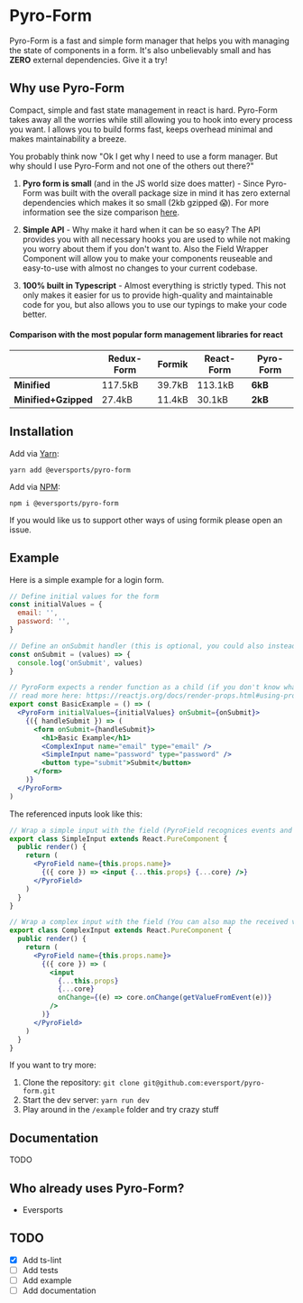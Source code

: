 # Pyro-Form

Pyro-Form is a fast and simple form manager that helps you with managing the state of components in a form. It's also unbelievably small and has **ZERO** external dependencies. Give it a try!

## Why use Pyro-Form

Compact, simple and fast state management in react is hard. Pyro-Form takes away all the worries while still allowing you to hook into every process you want. I allows you to build forms fast, keeps overhead minimal and makes maintainability a breeze. 

You probably think now "Ok I get why I need to use a form manager. But why should I use Pyro-Form and not one of the others out there?"

1) **Pyro form is small** (and in the JS world size does matter) - Since Pyro-Form was built with the overall package size in mind it has zero external dependencies which makes it so small (2kb gzipped 😱). For more information see the size comparison [here](#comparison-with-the-most-popular-form-management-libraries-for-react).

2) **Simple API** - Why make it hard when it can be so easy? The API provides you with all necessary hooks you are used to while not making you worry about them if you don't want to. Also the Field Wrapper Component will allow you to make your components reuseable and easy-to-use with almost no changes to your current codebase.  

3) **100% built in Typescript** - Almost everything is strictly typed. This not only makes it easier for us to provide high-quality and maintainable code for you, but also allows you to use our typings to make your code better. 

#### Comparison with the most popular form management libraries for react
  
| | Redux-Form | Formik | React-Form | Pyro-Form |
| --- | --- | --- | --- | --- |
| **Minified** | 117.5kB | 39.7kB | 113.1kB | **6kB** |
| **Minified+Gzipped** | 27.4kB | 11.4kB | 30.1kB | **2kB** |

## Installation

Add via [Yarn](https://www.npmjs.com/package/@eversports/pyro-form):
```
yarn add @eversports/pyro-form
```

Add via [NPM](https://www.npmjs.com/package/@eversports/pyro-form):
```
npm i @eversports/pyro-form
```

If you would like us to support other ways of using formik please open an issue.


## Example

Here is a simple example for a login form.

``` jsx harmony
// Define initial values for the form
const initialValues = {
  email: '',
  password: '',
}

// Define an onSubmit handler (this is optional, you could also instead define an onChange handler)
const onSubmit = (values) => {
  console.log('onSubmit', values)
}

// PyroForm expects a render function as a child (if you don't know what this is you can
// read more here: https://reactjs.org/docs/render-props.html#using-props-other-than-render)
export const BasicExample = () => (
  <PyroForm initialValues={initialValues} onSubmit={onSubmit}>
    {({ handleSubmit }) => (
      <form onSubmit={handleSubmit}>
        <h1>Basic Example</h1>
        <ComplexInput name="email" type="email" />
        <SimpleInput name="password" type="password" />
        <button type="submit">Submit</button>
      </form>
    )}
  </PyroForm>
)
```

The referenced inputs look like this:

``` jsx harmony
// Wrap a simple input with the field (PyroField recognices events and pulls there value automatically)
export class SimpleInput extends React.PureComponent {
  public render() {
    return (
      <PyroField name={this.props.name}>
        {({ core }) => <input {...this.props} {...core} />}
      </PyroField>
    )
  }
}

// Wrap a complex input with the field (You can also map the received value manually)
export class ComplexInput extends React.PureComponent {
  public render() {
    return (
      <PyroField name={this.props.name}>
        {({ core }) => (
          <input
            {...this.props}
            {...core}
            onChange={(e) => core.onChange(getValueFromEvent(e))}
          />
        )}
      </PyroField>
    )
  }
}
```

If you want to try more:
 1) Clone the repository: ```git clone git@github.com:eversport/pyro-form.git```
 2) Start the dev server: ```yarn run dev```
 3) Play around in the ```/example``` folder and try crazy stuff 

## Documentation

TODO

## Who already uses Pyro-Form?

- Eversports

## TODO

- [x] Add ts-lint
- [ ] Add tests
- [ ] Add example
- [ ] Add documentation
